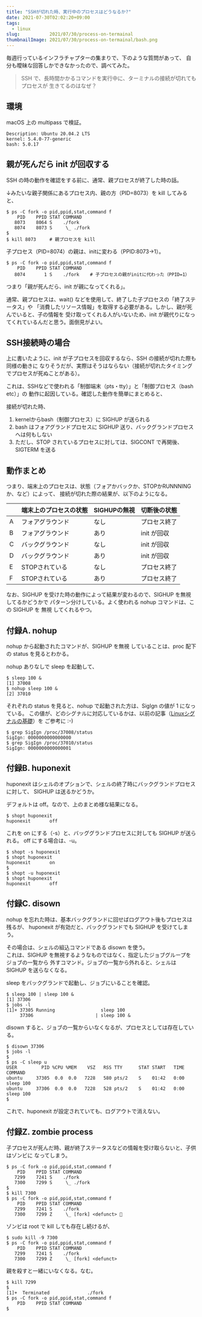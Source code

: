 ```yaml
---
title: "SSHが切れた時、実行中のプロセスはどうなるか?"
date: 2021-07-30T02:02:20+09:00
tags:
  - linux
slug:           2021/07/30/process-on-termainal
thumbnailImage: 2021/07/30/process-on-termainal/bash.png
---
```


毎週行っているインフラチャプターの集まりで、下のような質問があって、
自分も曖昧な回答しかできなかったので、調べてみた。
> SSH で、長時間かかるコマンドを実行中に、ターミナルの接続が切れてもプロセスが
> 生きてるのはなぜ？

<!--more-->

環境
-----------------------------------------------------------------------------------

macOS 上の multipass で検証。

```
Description: Ubuntu 20.04.2 LTS
kernel: 5.4.0-77-generic
bash: 5.0.17
```

親が死んだら init が回収する
-----------------------------------------------------------------------------------

SSH の時の動作を確認をする前に、通常、親プロセスが終了した時の話。

↓みたいな親子関係にあるプロセス内、親の方（PID=8073）を kill してみると、

```shell
$ ps -C fork -o pid,ppid,stat,command f
    PID    PPID STAT COMMAND
   8073    8064 S    ./fork
   8074    8073 S     \_ ./fork
$
$ kill 8073     # 親プロセスを kill
```
子プロセス（PID=8074）の親は、initに変わる（PPID:8073→1）。
```shell
$ ps -C fork -o pid,ppid,stat,command f
    PID    PPID STAT COMMAND
   8074       1 S    ./fork    # 子プロセスの親がinitに代わった（PPID=1）
```

つまり「親が死んだら、init が親になってくれる」。

通常、親プロセスは、wait() などを使用して、終了した子プロセスの「終了ステータス」や
「消費したリソース情報」を取得する必要がある。しかし、親が死んでいると、子の情報を
受け取ってくれる人がいないため、init が親代りになってくれているんだと思う。面倒見がよい。


SSH接続時の場合
-----------------------------------------------------------------------------------

上に書いたように、init が子プロセスを回収するなら、SSH の接続が切れた際も同様の動きに
なりそうだが、実際はそうはならない（接続が切れたタイミングでプロセスが死ぬことがある）。

これは、SSHなどで使われる「制御端末（pts・tty）」と「制御プロセス（bash etc）」の
動作に起因している。確認した動作を簡単にまとめると、

接続が切れた時、
1. kernelからbash（制御プロセス）に SIGHUP が送られる
1. bash はフォアグランドプロセスに SIGHUP 送り、バックグランドプロセスへは何もしない
1. ただし、STOP されているプロセスに対しては、SIGCONT で再開後、SIGTERM を送る


動作まとめ
-----------------------------------------------------------------------------------
つまり、端末上のプロセスは、状態（フォアかバックか、STOPかRUNNNINGか、など）によって、
接続が切れた際の結果が、以下のようになる。

　|端末上のプロセスの状態|SIGHUPの無視|切断後の状態
--|--|--|--
A|フォアグラウンド|なし|プロセス終了
B|フォアグラウンド|あり|init が回収
C|バックグラウンド|なし|init が回収
D|バックグラウンド|あり|init が回収
E|STOPされている|なし|プロセス終了
F|STOPされている|あり|プロセス終了

なお、SIGHUP を受けた時の動作によって結果が変わるので、SIGHUP を無視してるかどうかで
パターン分けしている。よく使われる nohup コマンドは、この SIGHUP を 無視 してくれるやつ。



付録A. nohup
-----------------------------------------------------------------------------------

nohup から起動されたコマンドが、SIGHUP を無視 していることは、proc 配下の
status を見るとわかる。

nohup ありなしで sleep を起動して、

```shell
$ sleep 100 &
[1] 37008
$ nohup sleep 100 &
[2] 37010
```

それぞれの status を見ると、nohup で起動された方は、SigIgn の値が 1 になっている。
この値が、どのシグナルに対応しているかは、以前の記事（[Linuxシグナルの基礎]）を
ご参考に :-)

```shell
$ grep SigIgn /proc/37008/status
SigIgn:	0000000000000000
$ grep SigIgn /proc/37010/status
SigIgn:	0000000000000001
```

付録B. huponexit
-----------------------------------------------------------------------------------

huponexit はシェルのオプションで、シェルの終了時にバックグランドプロセスに対して、
SIGHUP は送るかどうか。

デフォルトは off。なので、上のまとめ様な結果になる。

```
$ shopt huponexit
huponexit      	off
```

これを on にする（-s）と、バッググランドプロセスに対しても SIGHUP が送られる。
off にする場合は、-u。

```
$ shopt -s huponexit
$ shopt huponexit
huponexit      	on
$
$ shopt -u huponexit
$ shopt huponexit
huponexit      	off
```

付録C. disown
-----------------------------------------------------------------------------------

nohup を忘れた時は、基本バックグランドに回せばログアウト後もプロセスは残るが、
huponexit が有効だと、バックグランドでも SIGHUP を受けてしまう。

その場合は、シェルの組込コマンドである disown を使う。  
これは、SIGHUP を無視するようなものではなく、指定したジョブグループをジョブの一覧から
外すコマンド。ジョブの一覧から外れると、シェルは SIGHUP を送らなくなる。

sleep をバックグランドで起動し、ジョブにいることを確認。

```shell
$ sleep 100 | sleep 100 &
[1] 37306
$ jobs -l
[1]+ 37305 Running                 sleep 100
     37306                       | sleep 100 &
```

disown すると、ジョブの一覧からいなくなるが、プロセスとしては存在している。

```
$ disown 37306
$ jobs -l
$
$ ps -C sleep u
USER         PID %CPU %MEM    VSZ   RSS TTY      STAT START   TIME COMMAND
ubuntu     37305  0.0  0.0   7228   580 pts/2    S    01:42   0:00 sleep 100
ubuntu     37306  0.0  0.0   7228   528 pts/2    S    01:42   0:00 sleep 100
$
```
これで、huponexit が設定されていても、ログアウトで消えない。

付録Z. zombie process
-----------------------------------------------------------------------------------

子プロセスが死んだ時、親が終了ステータスなどの情報を受け取らないと、子供はゾンビに
なってしまう。

```
$ ps -C fork -o pid,ppid,stat,command f
    PID    PPID STAT COMMAND
   7299    7241 S    ./fork
   7300    7299 S     \_ ./fork
$
$ kill 7300
$ ps -C fork -o pid,ppid,stat,command f
    PID    PPID STAT COMMAND
   7299    7241 S    ./fork
   7300    7299 Z     \_ [fork] <defunct> 🧟
```

ゾンビは root で kill しても存在し続けるが、
```
$ sudo kill -9 7300
$ ps -C fork -o pid,ppid,stat,command f
    PID    PPID STAT COMMAND
   7299    7241 S    ./fork
   7300    7299 Z     \_ [fork] <defunct>
```

親を殺すと一緒にいなくなる。なむ。
```
$ kill 7299
$
[1]+  Terminated              ./fork
$ ps -C fork -o pid,ppid,stat,command f
    PID    PPID STAT COMMAND
$
```

 
<!--links-->
[Linuxシグナルの基礎]: https://harasou.jp/2017/01/23/linux-signal/
